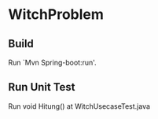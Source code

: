 # WitchProblem

## Build

Run `Mvn Spring-boot:run'.

## Run Unit Test

Run void Hitung() at WitchUsecaseTest.java
